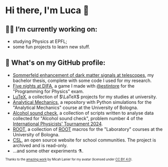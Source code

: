 # Hi there, I'm Luca 👋

## 👨‍💻 I’m currently working on:

- studying Physics at EPFL;
- some fun projects to learn new stuff.

## 🔭 What's on my GitHub profile:

- [Sommerfeld enhancement of dark matter signals at telescopes](https://github.com/LuckeeDev/bachelor-thesis), my bachelor thesis, complete with some code I used for my research.
- [Five nights at DIFA](https://github.com/LuckeeDev/fnad), a game I made with [@estintore](https://github.com/est1ntore) for the "Programming for Physics" exam.
- [LuTeX](https://luckeedev.github.io/LuTeX), a collection of $\LaTeX$ projects for my studies at university.
- [Analytical Mechanics](https://github.com/LuckeeDev/analytical-mechanics), a repository with Python simulations for the "Analytical Mechanics" course at the University of Bologna.
- [Alcohol sound check](https://github.com/LuckeeDev/alcohol-sound-check), a collection of scripts written to analyse data collected for "Alcohol sound check", problem number 4 of the [International Physicists' Tournament 2024](https://iptnet.info).
- [ROOT](https://github.com/LuckeeDev/root), a collection of [ROOT](https://root.cern/) macros for the "Laboratory" courses at the University of Bologna.
- [CSL](https://github.com/LuckeeDev/csl), an open source website for school communities. The project is archived and is read-only.
- ...and some other experiments ⚗️.

<sup><sub>Thanks to the [amazing work](https://www.figma.com/community/file/829741575478342595) by Micah Lanier for my avatar (licensed under [CC BY 4.0](https://creativecommons.org/licenses/by/4.0/)).</sub></sup>



